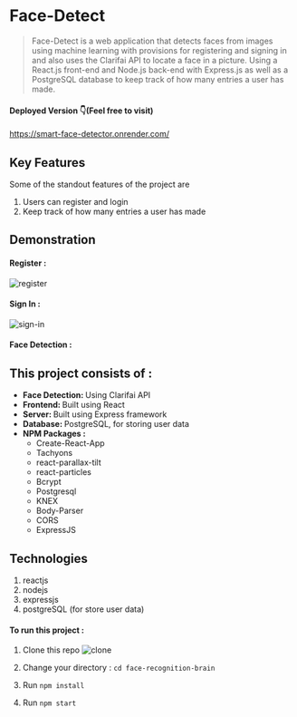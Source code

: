# Face-Detect

> Face-Detect is a web application that detects faces from images using machine learning with
> provisions for registering and signing in and also
> uses the Clarifai API to locate a face in a picture. Using a React.js front-end and Node.js back-end with Express.js
> as well as a PostgreSQL database to keep track of how many entries a user has made.

#### Deployed Version 👇(Feel free to visit)
https://smart-face-detector.onrender.com/

## Key Features

Some of the standout features of the project are

1.  Users can register and login
2.  Keep track of how many entries a user has made

## Demonstration

#### Register :

![register](https://github.com/MichaelBoitmann/face-recognition-brain/assets/55775047/28b1cc9e-1bcc-4d2b-bfbe-11cfb49d65ab)


#### Sign In :

![sign-in](https://github.com/MichaelBoitmann/face-recognition-brain/assets/55775047/71c007e4-ed7b-436b-a1a3-84a7d7120075)



#### Face Detection :







## This project consists of :

<ul>
  <li><b>Face Detection: </b> Using Clarifai API</li>
  <li><b>Frontend: </b>       Built using React</li>
  <li><b>Server: </b>         Built using Express framework</li>
  <li><b>Database: </b>       PostgreSQL, for storing user data</li>
  <li><b> NPM Packages :</b>  
    <ul>
      <li>Create-React-App</li>
      <li>Tachyons</li>
      <li>react-parallax-tilt</li>
      <li>react-particles</li>
      <li>Bcrypt</li>
      <li>Postgresql</li>
      <li>KNEX</li>
      <li>Body-Parser</li>
      <li>CORS</li>
      <li>ExpressJS</li>
    </ul>                        
</ul>

## Technologies

1. reactjs
2. nodejs
3. expressjs
4. postgreSQL (for store user data)

#### To run this project :

1. Clone this repo
![clone](https://github.com/MichaelBoitmann/face-recognition-brain/assets/55775047/968e8a7f-7af2-4fb9-9e1d-328cee6a86fe)

3. Change your directory : `cd face-recognition-brain`
4. Run `npm install`
5. Run `npm start`
